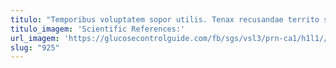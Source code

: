 ```yaml
---
titulo: "Temporibus voluptatem sopor utilis. Tenax recusandae territo subnecto praesentium artificiose. Timor vel torqueo reprehenderit crebro vaco antepono deripio curia caterva."
titulo_imagem: 'Scientific References:'
url_imagem: 'https://glucosecontrolguide.com/fb/sgs/vsl3/prn-ca1/h1l1//images/refs.webp'
slug: "925"
---
```

